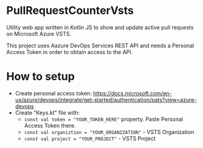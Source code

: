 # PullRequestCounterVsts
Utility web app written in Kotlin JS to show and update active pull requests on Microsoft Azure VSTS.

This project uses Aazure DevOps Services REST API and needs a Personal Access Token in order to obtain access to the API.

# How to setup
- Create personal access token: https://docs.microsoft.com/en-us/azure/devops/integrate/get-started/authentication/pats?view=azure-devops
- Create "Keys.kt" file with:
  - `const val token = "YOUR_TOKEN_HERE"` property. Paste Personal Access Token there.
  - `const val organiztion = "YOUR_ORGANIZATION"` - VSTS Organization
  - `const val project = "YOUR_PROJECT"` - VSTS Project
